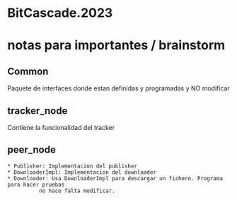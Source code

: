 # BitCascade.2023

# notas para importantes / brainstorm 

## Common 
Paquete de interfaces donde estan definidas y programadas y NO modificar

## tracker_node 
Contiene la funcionalidad del tracker

## peer_node
	* Publisher: Implementacion del publisher
	* DownloaderImpl: Implementacion del downloader
	* Downloader: Usa DownloaderImpl para descargar un fichero. Programa para hacer pruebas 
		      no hace falta modificar.
